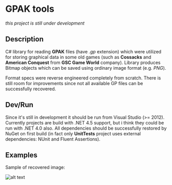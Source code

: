 # GPAK tools

*this project is still under development*

## Description

C# library for reading **GPAK** files (have *.gp* extension) which were utilized for storing graphical data in some old games (such as **Cossacks** and **American Conquest** from **GSC Game World** company). Library produces Bitmap objects which can be saved using ordinary image format (e.g. *PNG*).

Format specs were reverse engineered completely from scratch. There is still room for improvements since not all available GP files can be successfully recovered. 

## Dev/Run

Since it's still in development it should be run from Visual Studio (>= 2012). Currently projects are build with .NET 4.5 support, but i think they could be run with .NET 4.0 also. All dependencies should be successfully restored by NuGet on first build (in fact only **UnitTests** project uses external dependencies: NUnit and Fluent Assertions).

## Examples

Sample of recovered image:

![alt text](https://raw.githubusercontent.com/klym1/Gpak-tools/master/Example.PNG "Building from Cossacks Game")
